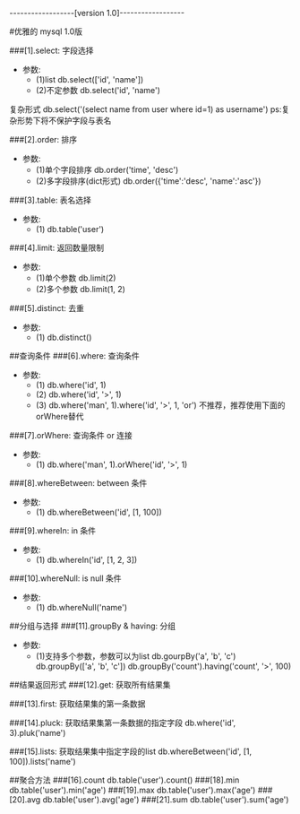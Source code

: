 
------------------[version 1.0]------------------

#优雅的 mysql 1.0版


###[1].select: 字段选择
+ 参数:
	- (1)list
		db.select(['id', 'name'])
	- (2)不定参数
		db.select('id', 'name')
	
复杂形式
	db.select('(select name from user where id=1) as username')
ps:复杂形势下将不保护字段与表名


###[2].order: 排序
+ 参数:
	- (1)单个字段排序
		db.order('time', 'desc')
	- (2)多字段排序(dict形式)
		db.order({'time':'desc', 'name':'asc'})

###[3].table: 表名选择
+ 参数:
	- (1)
		db.table('user')


###[4].limit: 返回数量限制
+ 参数:
	- (1)单个参数
		db.limit(2)
	- (2)多个参数
		db.limit(1, 2)

###[5].distinct: 去重
+ 参数:
	- (1)
		db.distinct()

##查询条件
###[6].where: 查询条件
+ 参数:
	- (1)
		db.where('id', 1)
	- (2)
		db.where('id', '>', 1)
	- (3)
		db.where('man', 1).where('id', '>', 1, 'or') 不推荐，推荐使用下面的orWhere替代

###[7].orWhere: 查询条件 or 连接
+ 参数:
	- (1)
		db.where('man', 1).orWhere('id', '>', 1)

###[8].whereBetween: between 条件
+ 参数:
	- (1)
		db.whereBetween('id', [1, 100])

###[9].whereIn: in 条件
+ 参数:
	- (1)
		db.whereIn('id', [1, 2, 3])

###[10].whereNull: is null 条件
+ 参数:
	- (1)
		db.whereNull('name')

##分组与选择
###[11].groupBy & having: 分组
+ 参数:
	- (1)支持多个参数，参数可以为list
		db.gourpBy('a', 'b', 'c')
		db.groupBy(['a', 'b', 'c'])
		db.groupBy('count').having('count', '>', 100)


##结果返回形式
###[12].get: 获取所有结果集

###[13].first: 获取结果集的第一条数据

###[14].pluck: 获取结果集第一条数据的指定字段
	db.where('id', 3).pluk('name')

###[15].lists: 获取结果集中指定字段的list
	db.whereBetween('id', [1, 100]).lists('name')

##聚合方法
###[16].count
	db.table('user').count()
###[18].min
	db.table('user').min('age')
###[19].max
	db.table('user').max('age')
###[20].avg
	db.table('user').avg('age')
###[21].sum
	db.table('user').sum('age')